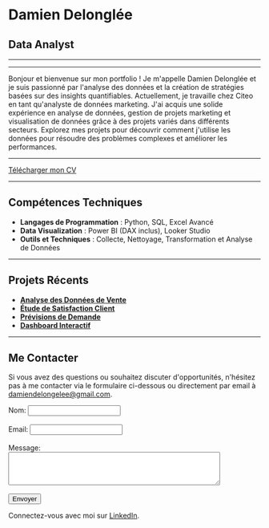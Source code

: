 # Damien Delonglée

## Data Analyst

---


---

Bonjour et bienvenue sur mon portfolio ! Je m'appelle Damien Delonglée et je suis passionné par l'analyse des données et la création de stratégies basées sur des insights quantifiables. Actuellement, je travaille chez Citeo en tant qu'analyste de données marketing. J'ai acquis une solide expérience en analyse de données, gestion de projets marketing et visualisation de données grâce à des projets variés dans différents secteurs. Explorez mes projets pour découvrir comment j'utilise les données pour résoudre des problèmes complexes et améliorer les performances.

---

[Télécharger mon CV](CV.pdf)

---

## Compétences Techniques

- **Langages de Programmation** : Python, SQL, Excel Avancé
- **Data Visualization** : Power BI (DAX inclus), Looker Studio
- **Outils et Techniques** : Collecte, Nettoyage, Transformation et Analyse de Données

---

## Projets Récents

- **[Analyse des Données de Vente](lien_vers_projet_vente)**
- **[Étude de Satisfaction Client](lien_vers_projet_satisfaction)**
- **[Prévisions de Demande](lien_vers_projet_demande)**
- **[Dashboard Interactif](lien_vers_dashboard)**

---

## Me Contacter

Si vous avez des questions ou souhaitez discuter d'opportunités, n'hésitez pas à me contacter via le formulaire ci-dessous ou directement par email à [damiendelongelee@gmail.com](mailto:damiendelongelee@gmail.com).

<form>
  <label for="name">Nom:</label>
  <input type="text" id="name" name="name"><br><br>
  <label for="email">Email:</label>
  <input type="email" id="email" name="email"><br><br>
  <label for="message">Message:</label><br>
  <textarea id="message" name="message" rows="4" cols="50"></textarea><br><br>
  <input type="submit" value="Envoyer">
</form>

Connectez-vous avec moi sur [LinkedIn](https://www.linkedin.com/in/damiendelongelee).

